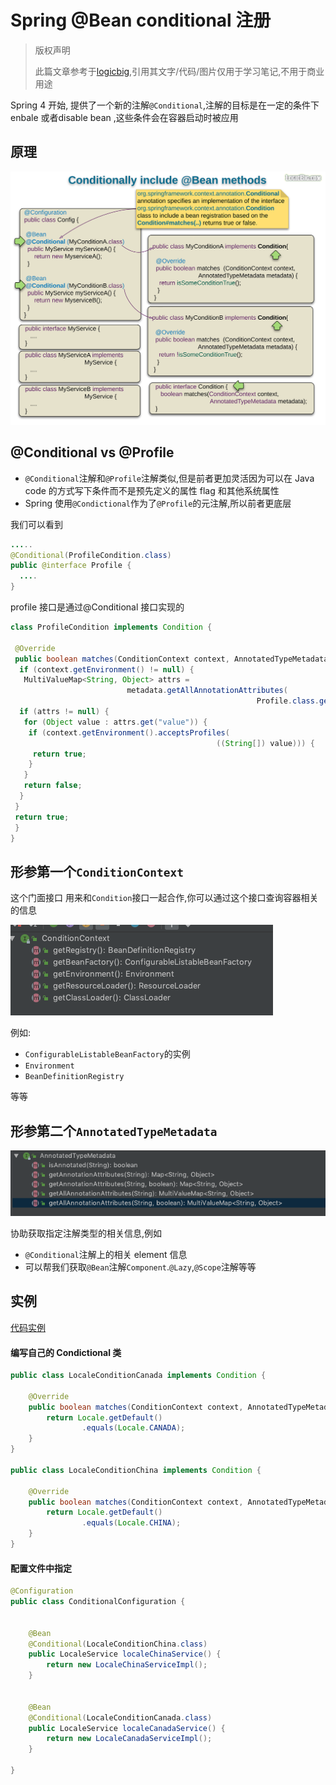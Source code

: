 # Spring @Bean conditional 注册

> 版权声明
>
> 此篇文章参考于[logicbig](https://www.logicbig.com/),引用其文字/代码/图片仅用于学习笔记,不用于商业用途

Spring 4 开始, 提供了一个新的注解`@Conditional`,注解的目标是在一定的条件下 enbale 或者disable bean ,这些条件会在容器启动时被应用

## 原理

![img](assets/basic.png)

## @Conditional vs @Profile

- `@Conditional`注解和`@Profile`注解类似,但是前者更加灵活因为可以在 Java code 的方式写下条件而不是预先定义的属性 flag 和其他系统属性
- Spring 使用`@Condictional`作为了`@Profile`的元注解,所以前者更底层

我们可以看到

```java
.....
@Conditional(ProfileCondition.class)
public @interface Profile {
  ....
}
```

profile 接口是通过@Conditional 接口实现的

```java
class ProfileCondition implements Condition {

 @Override
 public boolean matches(ConditionContext context, AnnotatedTypeMetadata metadata) {
  if (context.getEnvironment() != null) {
   MultiValueMap<String, Object> attrs =
                          metadata.getAllAnnotationAttributes(
                                                       Profile.class.getName());
  if (attrs != null) {
   for (Object value : attrs.get("value")) {
    if (context.getEnvironment().acceptsProfiles(
                                              ((String[]) value))) {
     return true;
    }
   }
   return false;
  }
 }
 return true;
 }
}
```

## 形参第一个`ConditionContext`

这个门面接口 用来和`Condition`接口一起合作,你可以通过这个接口查询容器相关的信息

![image-20191115141131572](assets/image-20191115141131572.png)

例如:

- `ConfigurableListableBeanFactory`的实例
- `Environment`
- `BeanDefinitionRegistry`

等等

## 形参第二个`AnnotatedTypeMetadata`

![image-20191115141105513](assets/image-20191115141105513.png)

协助获取指定注解类型的相关信息,例如

- `@Conditional`注解上的相关 element 信息
- 可以帮我们获取`@Bean`注解`Component`.`@Lazy`,`@Scope`注解等等

## 实例

 [代码实例](../../../../00-code/02-spring-framework/src/main/java/cn/eccto/study/springframework/tutorials/ConditionalExample.java) 

#### 编写自己的 Condictional 类

```java
public class LocaleConditionCanada implements Condition {

    @Override
    public boolean matches(ConditionContext context, AnnotatedTypeMetadata metadata) {
        return Locale.getDefault()
                .equals(Locale.CANADA);
    }
}

public class LocaleConditionChina implements Condition {

    @Override
    public boolean matches(ConditionContext context, AnnotatedTypeMetadata metadata) {
        return Locale.getDefault()
                .equals(Locale.CHINA);
    }
}


```

#### 配置文件中指定

```java
@Configuration
public class ConditionalConfiguration {


    @Bean
    @Conditional(LocaleConditionChina.class)
    public LocaleService localeChinaService() {
        return new LocaleChinaServiceImpl();
    }


    @Bean
    @Conditional(LocaleConditionCanada.class)
    public LocaleService localeCanadaService() {
        return new LocaleCanadaServiceImpl();
    }

}
```

